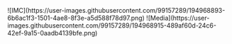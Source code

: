 <div style="justify-content = center">![IMC](https://user-images.githubusercontent.com/99157289/194968893-6b6ac1f3-1501-4ae8-8f3e-a5d588f78d97.png) ![Media](https://user-images.githubusercontent.com/99157289/194968915-489af60d-24c6-42ef-9a15-0aadb4139bfe.png)</div>
